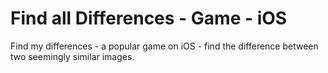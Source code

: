 # Find all Differences - Game - iOS
Find my differences - a popular game on iOS  - find the difference between two seemingly similar images.
